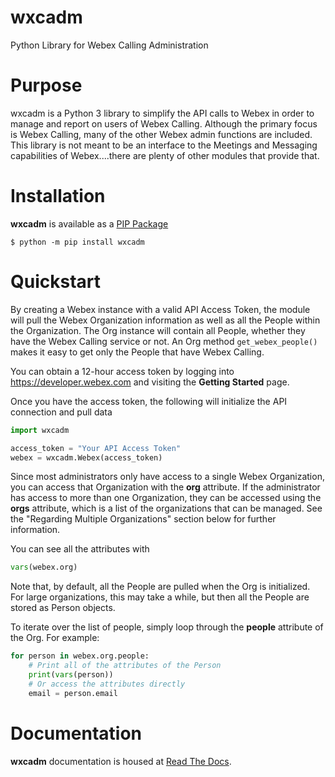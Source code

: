 # wxcadm
Python Library for Webex Calling Administration

# Purpose
wxcadm is a Python 3 library to simplify the API calls to Webex in order to manage and report on users of Webex Calling.
Although the primary focus is Webex Calling, many of the other Webex admin functions are included. This library is not
meant to be an interface to the Meetings and Messaging capabilities of Webex....there are plenty of other modules that
provide that.

# Installation
**wxcadm** is available as a [PIP Package](https://pypi.org/project/wxcadm/)

```
$ python -m pip install wxcadm
```
# Quickstart
By creating a Webex instance with a valid API Access Token, the module will pull the Webex Organization information as
well as all the People within the Organization. The Org instance will contain all People, whether they have the 
Webex Calling service or not. An Org method ```get_webex_people()``` makes it easy to get only the People that have
Webex Calling.

You can obtain a 12-hour access token by logging into https://developer.webex.com and visiting the **Getting Started**
page.

Once you have the access token, the following will initialize the API connection and pull data

```python
import wxcadm

access_token = "Your API Access Token"
webex = wxcadm.Webex(access_token)
```
Since most administrators only have access to a single Webex Organization, you can access that Organization with the
**org** attribute. If the administrator has access to more than one Organization, they can be accessed using the
**orgs** attribute, which is a list of the organizations that can be managed. See the "Regarding Multiple 
Organizations" section below for further information.

You can see all the attributes with
```python
vars(webex.org)
```
Note that, by default, all the People are pulled when the Org is initialized. For large organizations, this may take
a while, but then all the People are stored as Person objects.

To iterate over the list of people, simply loop through the **people** attribute of the Org. For example:
```python
for person in webex.org.people:
    # Print all of the attributes of the Person
    print(vars(person))
    # Or access the attributes directly
    email = person.email
```
# Documentation
**wxcadm** documentation is housed at [Read The Docs](https://wxcadm.readthedocs.io/en/latest/). 
